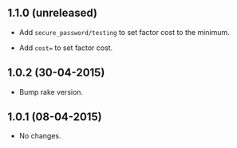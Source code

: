 1.1.0 (unreleased)
-----

- Add `secure_password/testing` to set factor cost to the minimum.

- Add `cost=` to set factor cost.

1.0.2 (30-04-2015)
-----

- Bump rake version.

1.0.1 (08-04-2015)
-----

- No changes.
